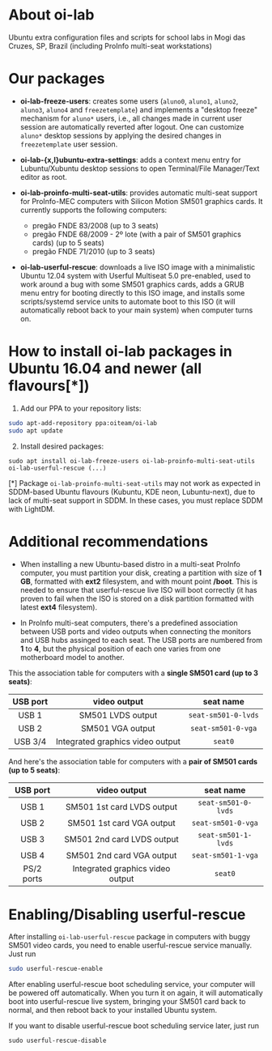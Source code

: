 # About oi-lab
Ubuntu extra configuration files and scripts for school labs in Mogi das Cruzes, SP, Brazil (including ProInfo multi-seat workstations)

# Our packages
* **oi-lab-freeze-users**: creates some users (`aluno0`, `aluno1`, `aluno2`, `aluno3`, `aluno4` and `freezetemplate`) and implements a "desktop freeze" mechanism for `aluno*` users, i.e., all changes made in current user session are automatically reverted after logout. One can customize `aluno*` desktop sessions by applying the desired changes in `freezetemplate` user session.

* **oi-lab-{x,l}ubuntu-extra-settings**: adds a context menu entry for Lubuntu/Xubuntu desktop sessions to open Terminal/File Manager/Text editor as root.

* **oi-lab-proinfo-multi-seat-utils**: provides automatic multi-seat support for ProInfo-MEC computers with Silicon Motion SM501 graphics cards. It currently supports the following computers:
  * pregão FNDE 83/2008 (up to 3 seats)
  * pregão FNDE 68/2009 - 2º lote (with a pair of SM501 graphics cards) (up to 5 seats)
  * pregão FNDE 71/2010 (up to 3 seats)
  
* **oi-lab-userful-rescue**: downloads a live ISO image with a minimalistic Ubuntu 12.04 system with Userful Multiseat 5.0 pre-enabled, used to work around a bug with some SM501 graphics cards, adds a GRUB menu entry for booting directly to this ISO image, and installs some scripts/systemd service units to automate boot to this ISO (it will automatically reboot back to your main system) when computer turns on.

# How to install oi-lab packages in Ubuntu 16.04 and newer (all flavours[*])
1. Add our PPA to your repository lists:
```bash
sudo apt-add-repository ppa:oiteam/oi-lab
sudo apt update
```
2. Install desired packages:
```
sudo apt install oi-lab-freeze-users oi-lab-proinfo-multi-seat-utils oi-lab-userful-rescue (...)
```

[*] Package `oi-lab-proinfo-multi-seat-utils` may not work as expected in SDDM-based Ubuntu flavours (Kubuntu, KDE neon, Lubuntu-next), due to lack of multi-seat support in SDDM. In these cases, you must replace SDDM with LightDM.

# Additional recommendations
* When installing a new Ubuntu-based distro in a multi-seat ProInfo computer, you must partition your disk, creating a partition with size of **1 GB**, formatted with **ext2** filesystem, and with mount point **/boot**. This is needed to ensure that userful-rescue live ISO will boot correctly (it has proven to fail when the ISO is stored on a disk partition formatted with latest **ext4** filesystem).

* In ProInfo multi-seat computers, there's a predefined association between USB ports and video outputs when connecting the monitors and USB hubs assinged to each seat. The USB ports are numbered from **1** to **4**, but the physical position of each one varies from one motherboard model to another.

This the association table for computers with a **single SM501 card (up to 3 seats)**:

| USB port | video output   | seat name |
|:--------:|:--------------:|:---------:|
| USB 1 | SM501 LVDS output | `seat-sm501-0-lvds` |
| USB 2 | SM501 VGA output  | `seat-sm501-0-vga` |
| USB 3/4 | Integrated graphics video output | `seat0` |

And here's the association table for computers with a **pair of SM501 cards (up to 5 seats)**:

| USB port | video output   | seat name                |
|:--------:|:--------------:|:------------------------:|
| USB 1 | SM501 1st card LVDS output | `seat-sm501-0-lvds` |
| USB 2 | SM501 1st card VGA output  | `seat-sm501-0-vga` |
| USB 3 | SM501 2nd card LVDS output | `seat-sm501-1-lvds` |
| USB 4 | SM501 2nd card VGA output  | `seat-sm501-1-vga` |
| PS/2 ports | Integrated graphics video output | `seat0` |

# Enabling/Disabling userful-rescue

After installing `oi-lab-userful-rescue` package in computers with buggy SM501 video cards, you need to enable userful-rescue service manually. Just run
```bash
sudo userful-rescue-enable
```

After enabling userful-rescue boot scheduling service, your computer will be powered off automatically. When you turn it on again, it will automatically boot into userful-rescue live system, bringing your SM501 card back to normal, and then reboot back to your installed Ubuntu system.

If you want to disable userful-rescue boot scheduling service later, just run
```
sudo userful-rescue-disable
```
